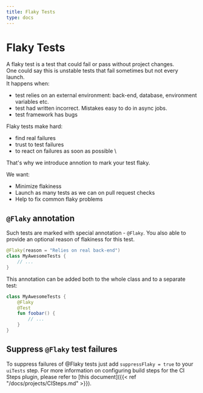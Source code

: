 ```yaml
---
title: Flaky Tests
type: docs
---
```


# Flaky Tests

A flaky test is a test that could fail or pass without project changes.\
One could say this is unstable tests that fail sometimes but not every launch.\
It happens when: 
- test relies on an external environment: back-end, database, environment variables etc.
- test had written incorrect. Mistakes easy to do in async jobs.
- test framework has bugs

Flaky tests make hard:
- find real failures
- trust to test failures
- to react on failures as soon as possible \

That's why we introduce annotion to mark your test flaky. 

We want:
- Minimize flakiness
- Launch as many tests as we can on pull request checks
- Help to fix common flaky problems

## `@Flaky` annotation

Such tests are marked with special annotation - `@Flaky`. You also able to provide an optional reason of flakiness for this test.

```kotlin
@Flaky(reason = "Relies on real back-end")
class MyAwesomeTests {
    // ...
}
```

This annotation can be added both to the whole class and to a separate test:

```kotlin
class MyAwesomeTests {
    @Flaky
    @Test
    fun foobar() {
        // ...
    }
}
```

## Suppress `@Flaky` test failures

To suppress failures of @Flaky tests just add `suppressFlaky = true` to your `uiTests` step.
For more information on configuring build steps for the CI Steps plugin, please refer to [this document]({{< ref "/docs/projects/CISteps.md" >}}).
